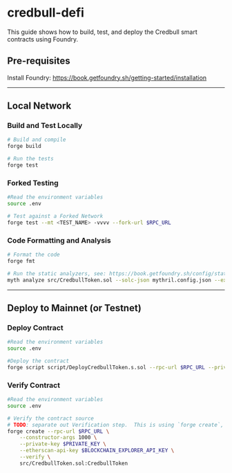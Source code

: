 # credbull-defi

This guide shows how to build, test, and deploy the Credbull smart contracts using Foundry.

## Pre-requisites
Install Foundry: https://book.getfoundry.sh/getting-started/installation

---
## Local Network
### Build and Test Locally
```bash
# Build and compile
forge build

# Run the tests
forge test
```

### Forked Testing
```bash
#Read the environment variables
source .env

# Test against a Forked Network
forge test --mt <TEST_NAME> -vvvv --fork-url $RPC_URL
```

### Code Formatting and Analysis
```bash
# Format the code
forge fmt

# Run the static analyzers, see: https://book.getfoundry.sh/config/static-analyzers
myth analyze src/CredbullToken.sol --solc-json mythril.config.json --execution-timeout 60
```

---
## Deploy to Mainnet (or Testnet)
### Deploy Contract
```bash
#Read the environment variables
source .env

#Deploy the contract
forge script script/DeployCredbullToken.s.sol --rpc-url $RPC_URL --private-key $PRIVATE_KEY --broadcast
```

### Verify Contract
```bash
#Read the environment variables
source .env

# Verify the contract source
# TODO: separate out Verification step.  This is using `forge create`, should use `forge script`
forge create --rpc-url $RPC_URL \
    --constructor-args 1000 \
    --private-key $PRIVATE_KEY \
    --etherscan-api-key $BLOCKCHAIN_EXPLORER_API_KEY \
    --verify \
    src/CredbullToken.sol:CredbullToken
```
